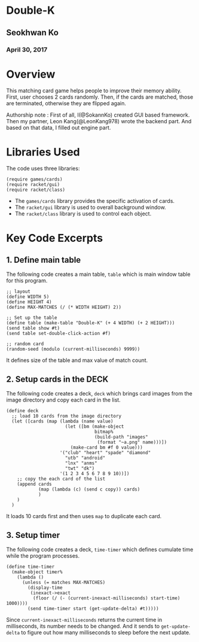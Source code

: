 # Double-K

## Seokhwan Ko
### April 30, 2017

# Overview
This matching card game helps people to improve their memory ability.
First, user chooses 2 cards randomly. Then, if the cards are matched, those are terminated, otherwise they are flipped again.

Authorship note : First of all, I(@SokannKo) created GUI based framework. Then my partner, Leon Kang(@LeonKang978) wrote the backend part. And based on that data, I filled out engine part.

# Libraries Used
The code uses three libraries:

```
(require games/cards)
(require racket/gui)
(require racket/class)
```
* The ```games/cards``` library provides the specific activation of cards.
* The ```racket/gui``` library is used to overall background window.
* The ```racket/class``` library is used to control each object.

# Key Code Excerpts


## 1. Define main table

The following code creates a main table, ```table``` which is main window table for this program.

```
;; layout
(define WIDTH 5)
(define HEIGHT 4)
(define MAX-MATCHES (/ (* WIDTH HEIGHT) 2))

;; Set up the table
(define table (make-table "Double-K" (+ 4 WIDTH) (+ 2 HEIGHT)))
(send table show #t)
(send table set-double-click-action #f)

;; random card
(random-seed (modulo (current-milliseconds) 9999))
 ```
 
It defines size of the table and max value of match count.



## 2. Setup cards in the DECK

The following code creates a deck, ```deck``` which brings card images from the image directory and copy each card in the list.

```
(define deck
  ;; load 10 cards from the image directory
  (let ([cards (map (lambda (name value)
                      (let ([bm (make-object
                                 bitmap%
                                 (build-path "images"
                                  (format "~a.png" name)))])
                        (make-card bm #f 0 value)))
                    '("club" "heart" "spade" "diamond"
                      "utb" "android"
                      "lnx" "anms"
                      "twt" "dk")
                    '(1 2 3 4 5 6 7 8 9 10))])
    ;; copy the each card of the list
    (append cards
            (map (lambda (c) (send c copy)) cards)
            )
    )
  )
 ```
 
It loads 10 cards first and then uses ```map``` to duplicate each card.



## 3. Setup timer

The following code creates a deck, ```time-timer``` which defines cumulate time while the program processes.

```
(define time-timer
  (make-object timer%
    (lambda ()
      (unless (= matches MAX-MATCHES)
        (display-time
         (inexact->exact
          (floor (/ (- (current-inexact-milliseconds) start-time) 1000))))
        (send time-timer start (get-update-delta) #t)))))
 ```
 
Since ```current-inexact-milliseconds``` returns the current time in milliseconds, its number needs to be changed.
And it sends to ```get-update-delta``` to figure out how many milliseconds to sleep before the next update.
